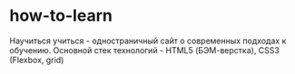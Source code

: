 # how-to-learn
Научиться учиться - одностраничный сайт о современных подходах к обучению.
Основной стек технологий - HTML5 (БЭМ-верстка), CSS3 (Flexbox, grid)
